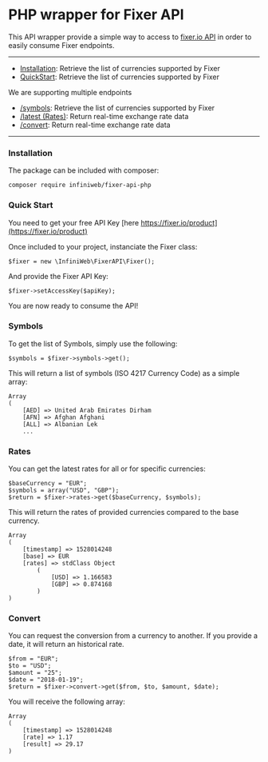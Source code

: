 # PHP wrapper for Fixer API

This API wrapper provide a simple way to access to [fixer.io API](https://fixer.io/documentation) in order to easily consume Fixer endpoints.

---

- [Installation](#installation): Retrieve the list of currencies supported by Fixer
- [QuickStart](#quick-start): Retrieve the list of currencies supported by Fixer


We are supporting multiple endpoints

- [/symbols](#symbols): Retrieve the list of currencies supported by Fixer
- [/latest (Rates)](#rates): Return real-time exchange rate data
- [/convert](#convert): Return real-time exchange rate data

---

### Installation

The package can be included with composer:

    composer require infiniweb/fixer-api-php

### Quick Start

You need to get your free API Key [here https://fixer.io/product](https://fixer.io/product)

Once included to your project, instanciate the Fixer class:

    $fixer = new \InfiniWeb\FixerAPI\Fixer();

And provide the Fixer API Key:

    $fixer->setAccessKey($apiKey);

You are now ready to consume the API!

### Symbols

To get the list of Symbols, simply use the following:

    $symbols = $fixer->symbols->get();

This will return a list of symbols (ISO 4217 Currency Code) as a simple array:

    Array
    (
        [AED] => United Arab Emirates Dirham
        [AFN] => Afghan Afghani
        [ALL] => Albanian Lek
        ...

### Rates

You can get the latest rates for all or for specific currencies:

    $baseCurrency = "EUR";
    $symbols = array("USD", "GBP");
    $return = $fixer->rates->get($baseCurrency, $symbols);

This will return the rates of provided currencies compared to the base currency.

    Array
    (
        [timestamp] => 1528014248
        [base] => EUR
        [rates] => stdClass Object
            (
                [USD] => 1.166583
                [GBP] => 0.874168
            )
    )


### Convert

You can request the conversion from a currency to another. If you provide a date, it will return an historical rate.

    $from = "EUR";
    $to = "USD";
    $amount = "25";
    $date = "2018-01-19";
    $return = $fixer->convert->get($from, $to, $amount, $date);

You will receive the following array:

    Array
    (
        [timestamp] => 1528014248
        [rate] => 1.17
        [result] => 29.17
    )

